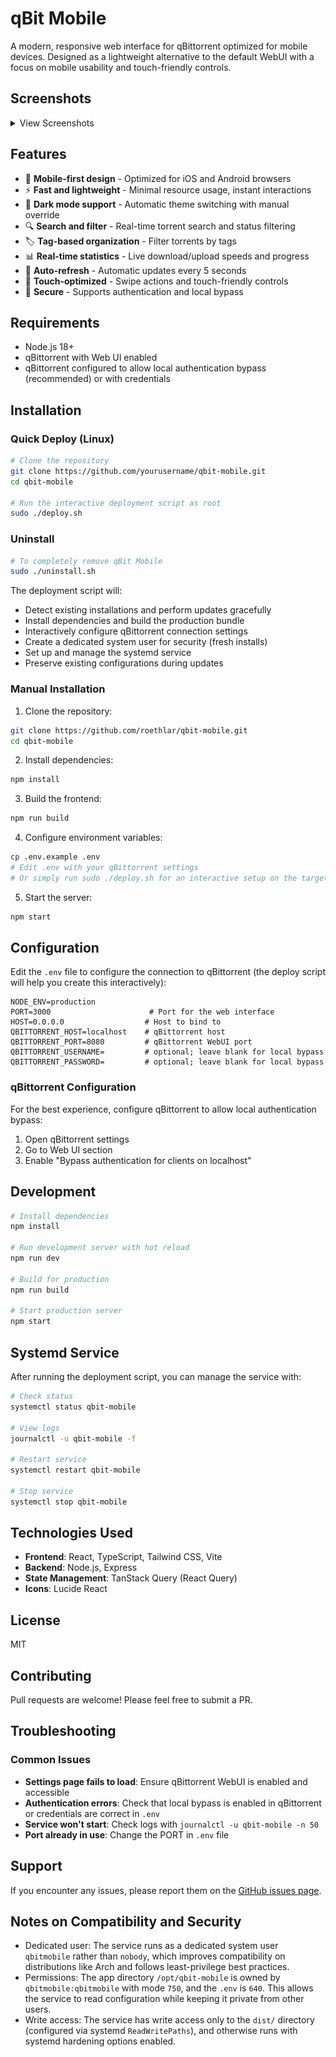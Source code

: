 # qBit Mobile

A modern, responsive web interface for qBittorrent optimized for mobile devices. Designed as a lightweight alternative to the default WebUI with a focus on mobile usability and touch-friendly controls.

## Screenshots

<details>
<summary>View Screenshots</summary>

### Mobile View (iOS)
![qBit Mobile on iOS](qBit_Mobile_iPhone.jpeg)

### Desktop View
![qBit Mobile on Desktop](qBit_Mobile_PC.png)

</details>

## Features

- 📱 **Mobile-first design** - Optimized for iOS and Android browsers
- ⚡ **Fast and lightweight** - Minimal resource usage, instant interactions
- 🌙 **Dark mode support** - Automatic theme switching with manual override
- 🔍 **Search and filter** - Real-time torrent search and status filtering
- 🏷️ **Tag-based organization** - Filter torrents by tags
- 📊 **Real-time statistics** - Live download/upload speeds and progress
- 🔄 **Auto-refresh** - Automatic updates every 5 seconds
- 🎯 **Touch-optimized** - Swipe actions and touch-friendly controls
- 🔐 **Secure** - Supports authentication and local bypass

## Requirements

- Node.js 18+
- qBittorrent with Web UI enabled
- qBittorrent configured to allow local authentication bypass (recommended) or with credentials

## Installation

### Quick Deploy (Linux)

```bash
# Clone the repository
git clone https://github.com/yourusername/qbit-mobile.git
cd qbit-mobile

# Run the interactive deployment script as root
sudo ./deploy.sh
```

### Uninstall

```bash
# To completely remove qBit Mobile
sudo ./uninstall.sh
```

The deployment script will:
- Detect existing installations and perform updates gracefully
- Install dependencies and build the production bundle
- Interactively configure qBittorrent connection settings
- Create a dedicated system user for security (fresh installs)
- Set up and manage the systemd service
- Preserve existing configurations during updates

### Manual Installation

1. Clone the repository:
```bash
git clone https://github.com/roethlar/qbit-mobile.git
cd qbit-mobile
```

2. Install dependencies:
```bash
npm install
```

3. Build the frontend:
```bash
npm run build
```

4. Configure environment variables:
```bash
cp .env.example .env
# Edit .env with your qBittorrent settings
# Or simply run sudo ./deploy.sh for an interactive setup on the target machine
```

5. Start the server:
```bash
npm start
```

## Configuration

Edit the `.env` file to configure the connection to qBittorrent (the deploy script will help you create this interactively):

```env
NODE_ENV=production
PORT=3000                      # Port for the web interface
HOST=0.0.0.0                  # Host to bind to
QBITTORRENT_HOST=localhost    # qBittorrent host
QBITTORRENT_PORT=8080         # qBittorrent WebUI port
QBITTORRENT_USERNAME=         # optional; leave blank for local bypass
QBITTORRENT_PASSWORD=         # optional; leave blank for local bypass
```

### qBittorrent Configuration

For the best experience, configure qBittorrent to allow local authentication bypass:

1. Open qBittorrent settings
2. Go to Web UI section
3. Enable "Bypass authentication for clients on localhost"

## Development

```bash
# Install dependencies
npm install

# Run development server with hot reload
npm run dev

# Build for production
npm run build

# Start production server
npm start
```

## Systemd Service

After running the deployment script, you can manage the service with:

```bash
# Check status
systemctl status qbit-mobile

# View logs
journalctl -u qbit-mobile -f

# Restart service
systemctl restart qbit-mobile

# Stop service
systemctl stop qbit-mobile
```

## Technologies Used

- **Frontend**: React, TypeScript, Tailwind CSS, Vite
- **Backend**: Node.js, Express
- **State Management**: TanStack Query (React Query)
- **Icons**: Lucide React

## License

MIT

## Contributing

Pull requests are welcome! Please feel free to submit a PR.

## Troubleshooting

### Common Issues

- **Settings page fails to load**: Ensure qBittorrent WebUI is enabled and accessible
- **Authentication errors**: Check that local bypass is enabled in qBittorrent or credentials are correct in `.env`
- **Service won't start**: Check logs with `journalctl -u qbit-mobile -n 50`
- **Port already in use**: Change the PORT in `.env` file

## Support

If you encounter any issues, please report them on the [GitHub issues page](https://github.com/yourusername/qbit-mobile/issues).

## Notes on Compatibility and Security

- Dedicated user: The service runs as a dedicated system user `qbitmobile` rather than `nobody`, which improves compatibility on distributions like Arch and follows least-privilege best practices.
- Permissions: The app directory `/opt/qbit-mobile` is owned by `qbitmobile:qbitmobile` with mode `750`, and the `.env` is `640`. This allows the service to read configuration while keeping it private from other users.
- Write access: The service has write access only to the `dist/` directory (configured via systemd `ReadWritePaths`), and otherwise runs with systemd hardening options enabled.
